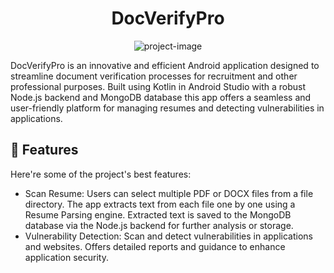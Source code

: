 <h1 align="center" id="title">DocVerifyPro</h1>

<p align="center"><img src="https://socialify.git.ci/mukeshkumhar/DocVerifyPro/image?custom_description=Android+app+to+streamline+document+verification+processes+for+recruitment+and+other+professional+purposes.+Built+using+Kotlin+in+Android+Studio+with+Node.js+backend+and+MongoDB+database%2C+this+app+offers+a+seamless+and+user-friendly+platform+for+managing+resumes+and+detecting+vulnerabilities+in+website&amp;description=1&amp;font=Rokkitt&amp;forks=1&amp;language=1&amp;name=1&amp;owner=1&amp;pattern=Solid&amp;theme=Auto" alt="project-image"></p>

<p id="description">DocVerifyPro is an innovative and efficient Android application designed to streamline document verification processes for recruitment and other professional purposes. Built using Kotlin in Android Studio with a robust Node.js backend and MongoDB database this app offers a seamless and user-friendly platform for managing resumes and detecting vulnerabilities in applications.</p>

  
  
<h2>🧐 Features</h2>

Here're some of the project's best features:

*   Scan Resume: Users can select multiple PDF or DOCX files from a file directory. The app extracts text from each file one by one using a Resume Parsing engine. Extracted text is saved to the MongoDB database via the Node.js backend for further analysis or storage.
*   Vulnerability Detection: Scan and detect vulnerabilities in applications and websites. Offers detailed reports and guidance to enhance application security.
